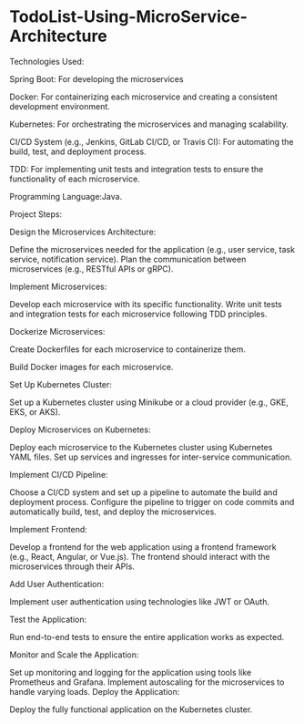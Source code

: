 # TodoList-Using-MicroService-Architecture
Technologies Used:

Spring Boot: For developing the microservices

Docker: For containerizing each microservice and creating a consistent development environment.

Kubernetes: For orchestrating the microservices and managing scalability.

CI/CD System (e.g., Jenkins, GitLab CI/CD, or Travis CI): For automating the build, test, and deployment process.

TDD: For implementing unit tests and integration tests to ensure the functionality of each microservice.

Programming Language:Java.

Project Steps:

Design the Microservices Architecture:

Define the microservices needed for the application (e.g., user service, task service, notification service).
Plan the communication between microservices (e.g., RESTful APIs or gRPC).

Implement Microservices:

Develop each microservice with its specific functionality.
Write unit tests and integration tests for each microservice following TDD principles.

Dockerize Microservices:

Create Dockerfiles for each microservice to containerize them.

Build Docker images for each microservice.

Set Up Kubernetes Cluster:

Set up a Kubernetes cluster using Minikube or a cloud provider (e.g., GKE, EKS, or AKS).

Deploy Microservices on Kubernetes:

Deploy each microservice to the Kubernetes cluster using Kubernetes YAML files.
Set up services and ingresses for inter-service communication.

Implement CI/CD Pipeline:

Choose a CI/CD system and set up a pipeline to automate the build and deployment process.
Configure the pipeline to trigger on code commits and automatically build, test, and deploy the microservices.


Implement Frontend:

Develop a frontend for the web application using a frontend framework (e.g., React, Angular, or Vue.js).
The frontend should interact with the microservices through their APIs.


Add User Authentication:

Implement user authentication using technologies like JWT or OAuth.

Test the Application:

Run end-to-end tests to ensure the entire application works as expected.

Monitor and Scale the Application:

Set up monitoring and logging for the application using tools like Prometheus and Grafana.
Implement autoscaling for the microservices to handle varying loads.
Deploy the Application:

Deploy the fully functional application on the Kubernetes cluster.






